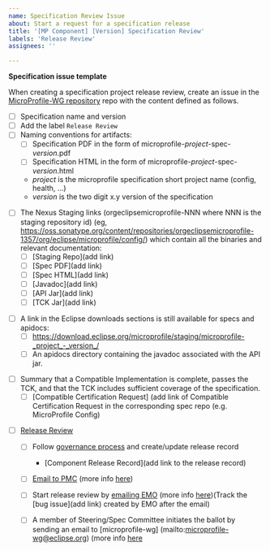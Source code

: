 ```yaml
---
name: Specification Review Issue
about: Start a request for a specification release
title: '[MP Component] [Version] Specification Review'
labels: 'Release Review'
assignees: ''

---
```


**Specification issue template**

When creating a specification project release review, create an issue in the [MicroProfile-WG repository](https://github.com/microprofile/microprofile-wg) repo with the content defined as follows.
- [ ] Specification name and version
- [ ] Add the label `Release Review`
- [ ] Naming conventions for artifacts:
   - [ ] Specification PDF in the form of microprofile-_project_-spec-_version_.pdf
   - [ ] Specification HTML in the form of microprofile-_project_-spec-_version_.html
   - _project_ is the microprofile specification short project name (config, health, ...)
   - _version_ is the two digit x.y version of the specification
<p>

- [ ] The Nexus Staging links (orgeclipsemicroprofile-NNN where NNN is the staging repository id) (eg, https://oss.sonatype.org/content/repositories/orgeclipsemicroprofile-1357/org/eclipse/microprofile/config/) which contain all the binaries and relevant documentation:
   - [ ] [Staging Repo](add link)
   - [ ] [Spec PDF](add link)
   - [ ] [Spec HTML](add link)
   - [ ] [Javadoc](add link)
   - [ ] [API Jar](add link)
   - [ ] [TCK Jar](add link)
<p>

- [ ] A link in the Eclipse downloads sections is still available for specs and apidocs:
   - [ ] https://download.eclipse.org/microprofile/staging/microprofile-_project_-_version_/
   - [ ] An apidocs directory containing the javadoc associated with the API jar.
<p>

- [ ] Summary that a Compatible Implementation is complete, passes the TCK, and that the TCK includes sufficient coverage of the specification.
     - [ ] [Compatible Certification Request] (add link of Compatible Certification Request in the corresponding spec repo (e.g. MicroProfile Config)
<p>

- [ ] [Release Review](https://www.eclipse.org/projects/handbook/#release-review)
  - [ ] Follow [governance process](https://projects.eclipse.org/projects/technology.microprofile/governance) and create/update release record
    - [Component Release Record](add link to the release record)
  - [ ] [Email to PMC](mailto:technology-pmc@eclipse.org) (more info [here](https://docs.google.com/document/d/1DFuh3rINWAZQpHpXnB_QM02tAXlI4KwbLjVBk9rX9HA/edit))
  - [ ] Start release review by [emailing EMO](mailto:EMO@eclipse-foundation.org) (more info [here](https://docs.google.com/document/d/1DFuh3rINWAZQpHpXnB_QM02tAXlI4KwbLjVBk9rX9HA/edit))(Track the [bug issue](add link) created by EMO after the email) 
  - [ ] A member of Steering/Spec Committee initiates the ballot by sending an email to [microprofile-wg] (mailto:microprofile-wg@eclipse.org) (more info [here](https://docs.google.com/document/d/1ivzeL4mdqZPwyQR6e5GtCv81F_ZfLOpsg8FaZUoDDuc/edit#heading=h.6e35ro9vzyji)
  